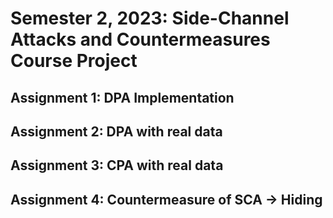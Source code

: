 # Semester 2, 2023: Side-Channel Attacks and Countermeasures Course Project

## Assignment 1: DPA Implementation

## Assignment 2: DPA with real data

## Assignment 3: CPA with real data

## Assignment 4: Countermeasure of SCA -> Hiding
